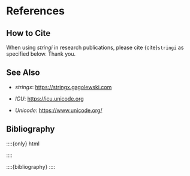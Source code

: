 # References


## How to Cite

When using *stringi* in research publications, please
cite {cite}`stringi` as specified below. Thank you.


## See Also

* *stringx*: <https://stringx.gagolewski.com>

* *ICU*: <https://icu.unicode.org>

* *Unicode*: <https://www.unicode.org/>


## Bibliography

::::{only} html
<div>
::::


::::{bibliography}
::::
